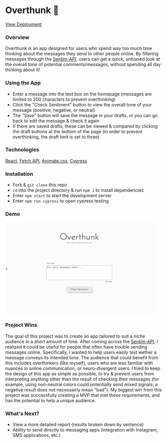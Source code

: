 # Overthunk 🧐

[View Deployment](https://handy-breath.surge.sh/)

### Overview

Overthunk is an app designed for users who spend way too much time thinking about the messages they send to other people online. By filtering messages through the [Sentim-API](https://sentim-api.herokuapp.com/), users can get a quick, unbiased look at the overall tone of potential comments/messages, without spending all day thinking about it!

### Using the App

- Enter a message into the text box on the homepage (messages are limited to 200 characters to prevent overthinking)
- Click the "Check Sentiment" button to view the overall tone of your message (positive, negative, or neutral)
- The "Save" button will save the message in your drafts, or you can go back to edit the message & check it again
- If there are saved drafts, these can be viewed & compared by clicking the draft buttons at the bottom of the page (in order to prevent overthinking, the draft limit is set to three)

### Technologies

[React](https://reactjs.org/), [Fetch API](https://developer.mozilla.org/en-US/docs/Web/API/Fetch_API), [Animate.css](https://animate.style/), [Cypress](https://docs.cypress.io/guides/overview/why-cypress)

### Installation

- Fork & `git clone` this repo
- `cd` into the project directory & run `npm i` to install dependencies
- Enter `npm start` to start the development server
- Enter `npm run cypress` to open cypress testing

### Demo

![Overthunk Demo](./overthunk_demo.gif)

### Project Wins

The goal of this project was to create an app tailored to suit a niche audience in a short amount of time. After coming across the [Sentim-API](https://sentim-api.herokuapp.com/), I realized it could be useful for people that often have trouble sending messages online. Specifically, I wanted to help users easily test wether a message conveys its intended tone. The audience that could benefit from this includes overthinkers (like myself), users who are less familiar with nuances in online communication, or neuro-divergent users. I tried to keep the design of this app as simple as possible, to try & prevent users from interpreting anything other than the result of checking their messages (for example, using non-neutral colors could potentially send mixed signals; a negative result does not necessairly mean "bad"). My biggest win from this project was successfully creating a MVP that met these requirements, and has the potential to help a unique audience.

### What's Next?

- View a more detailed report (results broken down by sentence)
- Ability to send directly to messaging apps (integration with Instagram, SMS applications, etc.)


